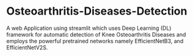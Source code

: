 # Osteoarthritis-Diseases-Detection
A web Application using streamlit which uses Deep Learning (DL) framework for automatic detection of Knee Osteoarthritis Diseases and employs the powerful pretrained networks namely EfficientNetB3, and EfficientNetV2S.
